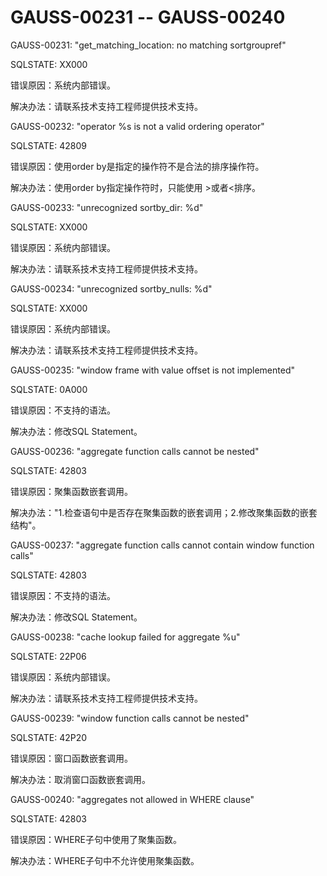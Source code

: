 # GAUSS-00231 -- GAUSS-00240<a name="ZH-CN_TOPIC_0302073428"></a>

GAUSS-00231: "get\_matching\_location: no matching sortgroupref"

SQLSTATE: XX000

错误原因：系统内部错误。

解决办法：请联系技术支持工程师提供技术支持。

GAUSS-00232: "operator %s is not a valid ordering operator"

SQLSTATE: 42809

错误原因：使用order by是指定的操作符不是合法的排序操作符。

解决办法：使用order by指定操作符时，只能使用 \>或者<排序。

GAUSS-00233: "unrecognized sortby\_dir: %d"

SQLSTATE: XX000

错误原因：系统内部错误。

解决办法：请联系技术支持工程师提供技术支持。

GAUSS-00234: "unrecognized sortby\_nulls: %d"

SQLSTATE: XX000

错误原因：系统内部错误。

解决办法：请联系技术支持工程师提供技术支持。

GAUSS-00235: "window frame with value offset is not implemented"

SQLSTATE: 0A000

错误原因：不支持的语法。

解决办法：修改SQL Statement。

GAUSS-00236: "aggregate function calls cannot be nested"

SQLSTATE: 42803

错误原因：聚集函数嵌套调用。

解决办法："1.检查语句中是否存在聚集函数的嵌套调用；2.修改聚集函数的嵌套结构"。

GAUSS-00237: "aggregate function calls cannot contain window function calls"

SQLSTATE: 42803

错误原因：不支持的语法。

解决办法：修改SQL Statement。

GAUSS-00238: "cache lookup failed for aggregate %u"

SQLSTATE: 22P06

错误原因：系统内部错误。

解决办法：请联系技术支持工程师提供技术支持。

GAUSS-00239: "window function calls cannot be nested"

SQLSTATE: 42P20

错误原因：窗口函数嵌套调用。

解决办法：取消窗口函数嵌套调用。

GAUSS-00240: "aggregates not allowed in WHERE clause"

SQLSTATE: 42803

错误原因：WHERE子句中使用了聚集函数。

解决办法：WHERE子句中不允许使用聚集函数。

